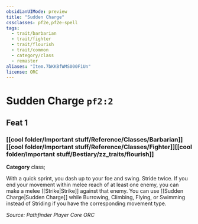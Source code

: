 ```yaml
---
obsidianUIMode: preview
title: "Sudden Charge"
cssclasses: pf2e,pf2e-spell
tags:
  - trait/barbarian
  - trait/fighter
  - trait/flourish
  - trait/common
  - category/class
  - remaster
aliases: "Item.7bKKBfWMS000FiUn"
license: ORC
---
```

# Sudden Charge `pf2:2`
## Feat 1
### [[cool folder/Important stuff/Reference/Classes/Barbarian]][[cool folder/Important stuff/Reference/Classes/Fighter]][[cool folder/Important stuff/Bestiary/zz_traits/flourish]]

**Category** class; 




With a quick sprint, you dash up to your foe and swing. Stride twice. If you end your movement within melee reach of at least one enemy, you can make a melee [[Strike|Strike]] against that enemy. You can use [[Sudden Charge|Sudden Charge]] while Burrowing, Climbing, Flying, or Swimming instead of Striding if you have the corresponding movement type.

*Source: Pathfinder Player Core*
*ORC*